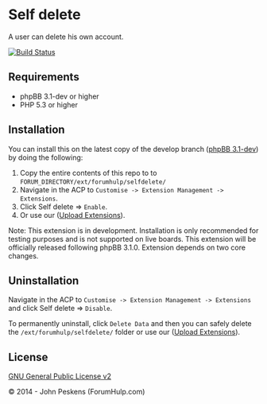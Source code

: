 Self delete
===========

A user can delete his own account.

[![Build Status](https://travis-ci.org/ForumHulp/selfdelete.svg?branch=master)](https://travis-ci.org/ForumHulp/selfdelete)

## Requirements
* phpBB 3.1-dev or higher
* PHP 5.3 or higher

## Installation
You can install this on the latest copy of the develop branch ([phpBB 3.1-dev](https://github.com/phpbb/phpbb3)) by doing the following:

1. Copy the entire contents of this repo to to `FORUM_DIRECTORY/ext/forumhulp/selfdelete/`
2. Navigate in the ACP to `Customise -> Extension Management -> Extensions`.
3. Click Self delete => `Enable`.
4. Or use our ([Upload Extensions](https://github.com/ForumHulp/upload)).

Note: This extension is in development. Installation is only recommended for testing purposes and is not supported on live boards. This extension will be officially released following phpBB 3.1.0. Extension depends on two core changes.

## Uninstallation
Navigate in the ACP to `Customise -> Extension Management -> Extensions` and click Self delete => `Disable`.

To permanently uninstall, click `Delete Data` and then you can safely delete the `/ext/forumhulp/selfdelete/` folder or use our ([Upload Extensions](https://github.com/ForumHulp/upload)).

## License
[GNU General Public License v2](http://opensource.org/licenses/GPL-2.0)

© 2014 - John Peskens (ForumHulp.com)
